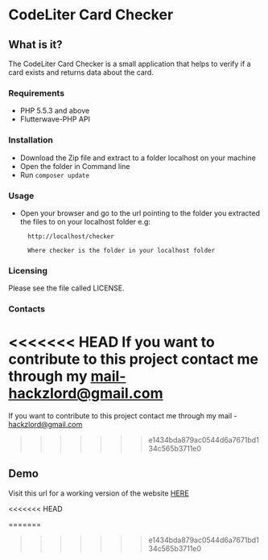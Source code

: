 
# CodeLiter Card Checker

## What is it?
The CodeLiter Card Checker is a small application that helps to verify if a card exists and returns data about the card.

### Requirements
- PHP 5.5.3 and above
- Flutterwave-PHP API

### Installation
- Download the Zip file and extract to a folder localhost on your machine
- Open the folder in Command line
- Run ```composer update```

### Usage
- Open your browser and go to the url pointing to the folder you extracted the files to on your localhost folder
  e.g:
    ```
      http://localhost/checker

      Where checker is the folder in your localhost folder
    ```

### Licensing
Please see the file called LICENSE.

### Contacts
<<<<<<< HEAD
If you want to contribute to this project contact me through my mail-hackzlord@gmail.com
=======
If you want to contribute to this project contact me through my mail - hackzlord@gmail.com
>>>>>>> e1434bda879ac0544d6a7671bd134c565b3711e0

Demo
----
Visit this url for a working version of the website [HERE](https://codeliter-checker.herokuapp.com)

<<<<<<< HEAD
    
=======
    
>>>>>>> e1434bda879ac0544d6a7671bd134c565b3711e0
